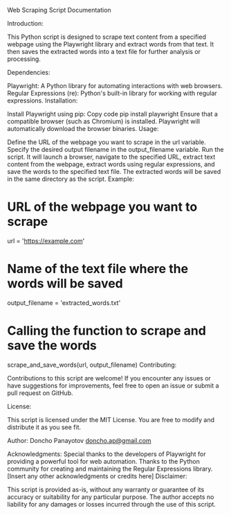 Web Scraping Script Documentation

Introduction:

This Python script is designed to scrape text content from a specified webpage using the Playwright library and extract words from that text. It then saves the extracted words into a text file for further analysis or processing.

Dependencies:

Playwright: A Python library for automating interactions with web browsers.
Regular Expressions (re): Python's built-in library for working with regular expressions.
Installation:

Install Playwright using pip:
Copy code
pip install playwright
Ensure that a compatible browser (such as Chromium) is installed. Playwright will automatically download the browser binaries.
Usage:

Define the URL of the webpage you want to scrape in the url variable.
Specify the desired output filename in the output_filename variable.
Run the script. It will launch a browser, navigate to the specified URL, extract text content from the webpage, extract words using regular expressions, and save the words to the specified text file.
The extracted words will be saved in the same directory as the script.
Example:

# URL of the webpage you want to scrape
url = 'https://example.com'

# Name of the text file where the words will be saved
output_filename = 'extracted_words.txt'

# Calling the function to scrape and save the words
scrape_and_save_words(url, output_filename)
Contributing:

Contributions to this script are welcome! If you encounter any issues or have suggestions for improvements, feel free to open an issue or submit a pull request on GitHub.

License:

This script is licensed under the MIT License. You are free to modify and distribute it as you see fit.

Author:
Doncho Panayotov
doncho.ap@gmail.com


Acknowledgments:
Special thanks to the developers of Playwright for providing a powerful tool for web automation.
Thanks to the Python community for creating and maintaining the Regular Expressions library.
[Insert any other acknowledgments or credits here]
Disclaimer:

This script is provided as-is, without any warranty or guarantee of its accuracy or suitability for any particular purpose. The author accepts no liability for any damages or losses incurred through the use of this script.
